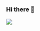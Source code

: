 ### Hi there 👋

<!--
**teuddy/teuddy** is a ✨ _special_ ✨ repository because its `README.md` (this file) appears on your GitHub profile.

Here are some ideas to get you started:

- 🔭 I’m currently working on i private App 
- 📫 How to reach me: ...
- 😄 Pronouns: ...
- ⚡ Fun fact: ...
-->
<img src="https://github-readme-stats.vercel.app/api?username=teuddy&&show_icons=true&title_color=ffffff&icon_color=bb2acf&text_color=daf7dc&bg_color=151515">
